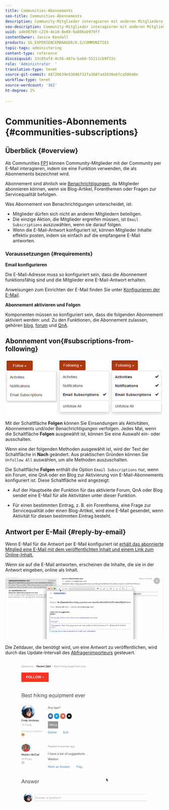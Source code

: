 ```yaml
---
title: Communities-Abonnements
seo-title: Communities-Abonnements
description: Community-Mitglieder interagieren mit anderen Mitgliedern per E-Mail
seo-description: Community-Mitglieder interagieren mit anderen Mitgliedern per E-Mail
uuid: a4b98769-c219-4e18-8e80-9a806ab979ff
contentOwner: Janice Kendall
products: SG_EXPERIENCEMANAGER/6.5/COMMUNITIES
topic-tags: administering
content-type: reference
discoiquuid: 33c85af4-4c56-487a-ba60-55211cb9f72c
role: 'Administrator  '
translation-type: tm+mt
source-git-commit: 48726639e93696f32fa368fad2630e6fca50640e
workflow-type: tm+mt
source-wordcount: '362'
ht-degree: 2%

---
```



# Communities-Abonnements {#communities-subscriptions}

## Überblick {#overview}

Ab Communities [FP1](deploy-communities.md#latestfeaturepack) können Community-Mitglieder mit der Community per E-Mail interagieren, indem sie eine Funktion verwenden, die als Abonnements bezeichnet wird.

Abonnement sind ähnlich wie [Benachrichtigungen](notifications.md), da Mitglieder abonnieren können, wenn sie Blog-Artikel, Forenthemen oder Fragen zur Servicequalität befolgen.

Was Abonnement von Benachrichtigungen unterscheidet, ist:

* Mitglieder dürfen sich nicht an anderen Mitgliedern beteiligen.
* Die einzige Aktion, die Mitglieder ergreifen müssen, ist `Email Subscriptions` auszuwählen, wenn sie darauf folgen.
* Wenn die E-Mail-Antwort konfiguriert ist, können Mitglieder Inhalte effektiv posten, indem sie einfach auf die empfangene E-Mail antworten.

### Voraussetzungen {#requirements}

**Email konfigurieren**

Die E-Mail-Adresse muss so konfiguriert sein, dass die Abonnement funktionsfähig sind und die Mitglieder eine E-Mail-Antwort erhalten.

Anweisungen zum Einrichten der E-Mail finden Sie unter [Konfigurieren der E-Mail](email.md).

**Abonnement aktivieren und Folgen**

Komponenten müssen so konfiguriert sein, dass die folgenden Abonnement aktiviert werden: *und*. Zu den Funktionen, die Abonnement zulassen, gehören [blog](blog-feature.md), [forum](forum.md) und [QnA](working-with-qna.md).

## Abonnement von{#subscriptions-from-following}

![Abonnement-folgende](assets/subscription-following.png)

Mit der Schaltfläche **Folgen** können Sie Einsendungen als Aktivitäten, Abonnements und/oder Benachrichtigungen verfolgen. Jedes Mal, wenn die Schaltfläche **Folgen** ausgewählt ist, können Sie eine Auswahl ein- oder ausschalten.

Wenn eine der folgenden Methoden ausgewählt ist, wird der Text der Schaltfläche in **Nach** geändert. Aus praktischen Gründen können Sie `Unfollow All` auswählen, um alle Methoden auszuschalten.

Die Schaltfläche **Folgen** enthält die Option `Email Subscriptions` nur, wenn ein Forum, eine QnA oder ein Blog zur Aktivierung von E-Mail-Abonnements konfiguriert ist. Diese Schaltfläche wird angezeigt:

* Auf der Hauptseite der Funktion für das aktivierte Forum, QnA oder Blog sendet eine E-Mail für alle Aktivitäten unter dieser Funktion.

* Für einen bestimmten Eintrag, z. B. ein Forenthema, eine Frage zur Servicequalität oder einen Blog-Artikel, wird eine E-Mail gesendet, wenn Aktivität für diesen bestimmten Eintrag besteht.

## Antwort per E-Mail {#reply-by-email}

Wenn E-Mail für die Antwort per E-Mail konfiguriert ist [erhält das abonnierte Mitglied eine E-Mail mit dem veröffentlichten Inhalt und einem Link zum Online-Inhalt.](email.md#configure-polling-importer)

Wenn sie auf die E-Mail antworten, erscheinen die Inhalte, die sie in der Antwort eingeben, online als Inhalt.

![email-response](assets/email-reply.png)

Die Zeitdauer, die benötigt wird, um eine Antwort zu veröffentlichen, wird durch das Update-Intervall des [Abfragenimporteurs](email.md#configure-polling-importer) gesteuert.

![QA](assets/qa.png)

